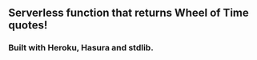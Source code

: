 ## Serverless function that returns Wheel of Time quotes!

### Built with Heroku, Hasura and stdlib.
